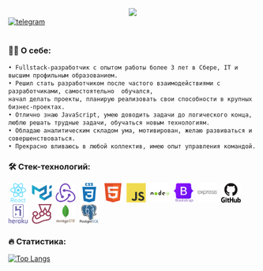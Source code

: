 <div id="header" align="center">
  <img src="https://media.giphy.com/media/GZu3NtMoA6Lp2alLKk/giphy.gif" width="100"/>
</div>

<div id="badges">
  <a href="https://t.me/qrioto">
    <img src="https://img.shields.io/badge/telegram-%40qrioto-blue" alt="telegram"/>
  </a>
  </div>

<img src="https://komarev.com/ghpvc/?username=borisgadaborshev&style=flat-square&color=blue" alt=""/>

### :man_technologist: О себе:

    • Fullstack-разработчик с опытом работы более 3 лет в Сбере, IT и высшим профильным образованием.
    • Решил стать разработчиком после частого взаимодействиями с разработчиками, самостоятельно  обучался, 
    начал делать проекты, планирую реализовать свои способности в крупных бизнес-проектах.
    • Отлично знаю JavaScript, умею доводить задачи до логического конца, 
    люблю решать трудные задачи, обучаться новым технологиям.
    • Обладаю аналитическим складом ума, мотивирован, желаю развиваться и совершенствоваться.
    • Прекрасно вливаюсь в любой коллектив, имею опыт управления командой.
    
   ### :hammer_and_wrench: Стек-технологий:

  <img src="https://github.com/devicons/devicon/blob/master/icons/react/react-original-wordmark.svg" title="React" alt="React" width="40" height="40"/>&nbsp;
  <img src="https://github.com/devicons/devicon/blob/master/icons/materialui/materialui-original.svg" title="Material UI" alt="Material UI" width="40" height="40"/>&nbsp;
  <img src="https://github.com/devicons/devicon/blob/master/icons/redux/redux-original.svg" title="Redux" alt="Redux " width="40" height="40"/>&nbsp;
  <img src="https://github.com/devicons/devicon/blob/master/icons/css3/css3-plain-wordmark.svg"  title="CSS3" alt="CSS" width="40" height="40"/>&nbsp;
  <img src="https://github.com/devicons/devicon/blob/master/icons/html5/html5-original.svg" title="HTML5" alt="HTML" width="40" height="40"/>&nbsp;
  <img src="https://github.com/devicons/devicon/blob/master/icons/javascript/javascript-original.svg" title="JavaScript" alt="JavaScript" width="40" height="40"/>&nbsp;
  <img src="https://github.com/devicons/devicon/blob/master/icons/nodejs/nodejs-original-wordmark.svg" title="NodeJS" alt="NodeJS" width="40" height="40"/>&nbsp;
  <img src="https://raw.githubusercontent.com/devicons/devicon/1119b9f84c0290e0f0b38982099a2bd027a48bf1/icons/bootstrap/bootstrap-original-wordmark.svg" title="BootStrap" wigth="40" height="40"/>&nbsp;
  <img src="https://raw.githubusercontent.com/devicons/devicon/1119b9f84c0290e0f0b38982099a2bd027a48bf1/icons/express/express-original-wordmark.svg" title="Express" wigth="40" height="40"/>&nbsp;
  <img src="https://raw.githubusercontent.com/devicons/devicon/1119b9f84c0290e0f0b38982099a2bd027a48bf1/icons/github/github-original-wordmark.svg" title="Github" wigth="40" height="40"/>&nbsp;
  <img src="https://raw.githubusercontent.com/devicons/devicon/1119b9f84c0290e0f0b38982099a2bd027a48bf1/icons/heroku/heroku-original-wordmark.svg" title="heroku" wigth="40" height="40"/>&nbsp;
   <img src="https://raw.githubusercontent.com/devicons/devicon/1119b9f84c0290e0f0b38982099a2bd027a48bf1/icons/jest/jest-plain.svg" title="jest" wigth="40" height="40"/>&nbsp;
     <img src="https://raw.githubusercontent.com/devicons/devicon/1119b9f84c0290e0f0b38982099a2bd027a48bf1/icons/mongodb/mongodb-original-wordmark.svg" title="MongoDB" wigth="40" height="40"/>&nbsp;
   <img src="https://raw.githubusercontent.com/devicons/devicon/1119b9f84c0290e0f0b38982099a2bd027a48bf1/icons/postgresql/postgresql-original-wordmark.svg" title="MongoDB" wigth="40" height="40"/>&nbsp;
 </div>
 
 ### :fire: Статистика:
 
 [![Top Langs](https://github-readme-stats.vercel.app/api/top-langs/?username=borisgadaborshev&layout=compact&theme=vision-friendly-dark)](https://github.com/anuraghazra/github-readme-stats)
